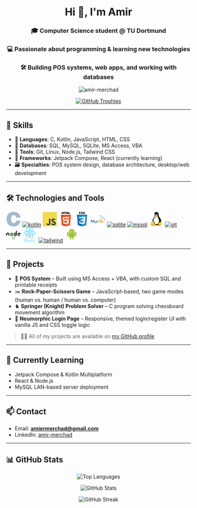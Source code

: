 <h1 align="center">Hi 👋, I'm Amir</h1>

<h3 align="center">🎓 Computer Science student @ TU Dortmund</h3>
<h3 align="center">💻 Passionate about programming & learning new technologies</h3>
<h3 align="center">🛠️ Building POS systems, web apps, and working with databases</h3>

<p align="center">
  <img src="https://komarev.com/ghpvc/?username=amir-merchad&label=Profile%20views&color=0e75b6&style=flat" alt="amir-merchad" />
</p>

<p align="center">
  <a href="https://github.com/ryo-ma/github-profile-trophy">
    <img src="https://github-profile-trophy.vercel.app/?username=amir-merchad" alt="GitHub Trophies" />
  </a>
</p>

---

## 🧠 Skills

- 🔧 **Languages**: C, Kotlin, JavaScript, HTML, CSS
- 💾 **Databases**: SQL, MySQL, SQLite, MS Access, VBA
- 🧰 **Tools**: Git, Linux, Node.js, Tailwind CSS
- 📱 **Frameworks**: Jetpack Compose, React (currently learning)
- 🗃️ **Specialties**: POS system design, database architecture, desktop/web development

---

## 🛠️ Technologies and Tools

<p align="left">
  <a href="https://www.cprogramming.com/" target="_blank"><img src="https://raw.githubusercontent.com/devicons/devicon/master/icons/c/c-original.svg" alt="c" width="40" height="40"/></a>
  <a href="https://kotlinlang.org" target="_blank"><img src="https://www.vectorlogo.zone/logos/kotlinlang/kotlinlang-icon.svg" alt="kotlin" width="40" height="40"/></a>
  <a href="https://developer.mozilla.org/en-US/docs/Web/JavaScript" target="_blank"><img src="https://raw.githubusercontent.com/devicons/devicon/master/icons/javascript/javascript-original.svg" alt="javascript" width="40" height="40"/></a>
  <a href="https://www.w3.org/html/" target="_blank"><img src="https://raw.githubusercontent.com/devicons/devicon/master/icons/html5/html5-original-wordmark.svg" alt="html5" width="40" height="40"/></a>
  <a href="https://www.w3schools.com/css/" target="_blank"><img src="https://raw.githubusercontent.com/devicons/devicon/master/icons/css3/css3-original-wordmark.svg" alt="css3" width="40" height="40"/></a>
  <a href="https://www.mysql.com/" target="_blank"><img src="https://raw.githubusercontent.com/devicons/devicon/master/icons/mysql/mysql-original-wordmark.svg" alt="mysql" width="40" height="40"/></a>
  <a href="https://www.sqlite.org/" target="_blank"><img src="https://www.vectorlogo.zone/logos/sqlite/sqlite-icon.svg" alt="sqlite" width="40" height="40"/></a>
  <a href="https://www.microsoft.com/en-us/sql-server" target="_blank"><img src="https://www.svgrepo.com/show/303229/microsoft-sql-server-logo.svg" alt="mssql" width="40" height="40"/></a>
  <a href="https://www.linux.org/" target="_blank"><img src="https://raw.githubusercontent.com/devicons/devicon/master/icons/linux/linux-original.svg" alt="linux" width="40" height="40"/></a>
  <a href="https://git-scm.com/" target="_blank"><img src="https://www.vectorlogo.zone/logos/git-scm/git-scm-icon.svg" alt="git" width="40" height="40"/></a>
  <a href="https://nodejs.org" target="_blank"><img src="https://raw.githubusercontent.com/devicons/devicon/master/icons/nodejs/nodejs-original-wordmark.svg" alt="nodejs" width="40" height="40"/></a>
  <a href="https://reactjs.org/" target="_blank"><img src="https://raw.githubusercontent.com/devicons/devicon/master/icons/react/react-original-wordmark.svg" alt="react" width="40" height="40"/></a>
  <a href="https://tailwindcss.com/" target="_blank"><img src="https://www.vectorlogo.zone/logos/tailwindcss/tailwindcss-icon.svg" alt="tailwind" width="40" height="40"/></a>
  <a href="https://developer.android.com" target="_blank"><img src="https://raw.githubusercontent.com/devicons/devicon/master/icons/android/android-original-wordmark.svg" alt="android" width="40" height="40"/></a>
</p>

---

## 📘 Projects

- 🔐 **POS System** – Built using MS Access + VBA, with custom SQL and printable receipts
- ✂️ **Rock-Paper-Scissors Game** – JavaScript-based, two game modes (human vs. human / human vs. computer)
- ♞ **Springer (Knight) Problem Solver** – C program solving chessboard movement algorithm
- 🎨 **Neumorphic Login Page** – Responsive, themed login/register UI with vanilla JS and CSS toggle logic

> 👨‍💻 All of my projects are available on [my GitHub profile](https://github.com/Amir-Merchad)

---

## 🚀 Currently Learning

- Jetpack Compose & Kotlin Multiplatform
- React & Node.js
- MySQL LAN-based server deployment

---

## 📫 Contact

- Email: **amiermerchad@gmail.com**
- LinkedIn: [amir-merchad](https://linkedin.com/in/amir-merchad)

---

## 📊 GitHub Stats

<p align="center">
  <img src="https://github-readme-stats.vercel.app/api/top-langs?username=amir-merchad&show_icons=true&locale=en&layout=compact" alt="Top Languages" />
</p>

<p align="center">
  <img src="https://github-readme-stats.vercel.app/api?username=amir-merchad&show_icons=true&locale=en" alt="GitHub Stats" />
</p>

<p align="center">
  <img src="https://github-readme-streak-stats.herokuapp.com/?user=amir-merchad" alt="GitHub Streak" />
</p>

